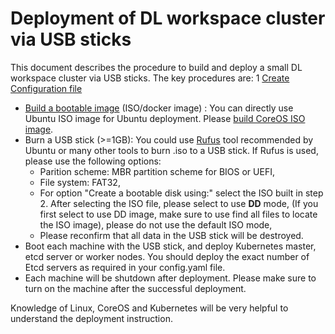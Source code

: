 # Deployment of DL workspace cluster via USB sticks

This document describes the procedure to build and deploy a small DL workspace cluster via USB sticks. The key procedures are:
  1 [Create Configuration file](configuration/Readme.md)
  * [Build a bootable image](../Build.md) (ISO/docker image) :
     You can directly use Ubuntu ISO image for Ubuntu deployment. Please [build CoreOS ISO image](../Build.md).
  * Burn a USB stick (>=1GB):
     You could use [Rufus](https://www.ubuntu.com/download/desktop/create-a-usb-stick-on-windows) tool recommended by Ubuntu or many other tools to burn .iso to a USB stick. If Rufus is used, please use the following options:
       * Parition scheme: MBR partition scheme for BIOS or UEFI,
       * File system: FAT32,
       * For option "Create a bootable disk using:" select the ISO built in step 2. After selecting the ISO file, please select to use **__DD__** mode, (If you first select to use DD image, make sure to use find all files to locate the ISO image), please do not use the default ISO mode,  
       * Please reconfirm that all data in the USB stick will be destroyed. 
  * Boot each machine with the USB stick, and deploy Kubernetes master, etcd server or worker nodes. 
     You should deploy the exact number of Etcd servers as required in your config.yaml file. 
  * Each machine will be shutdown after deployment. Please make sure to turn on the machine after the successful deployment. 

Knowledge of Linux, CoreOS and Kubernetes will be very helpful to understand the deployment instruction. 
